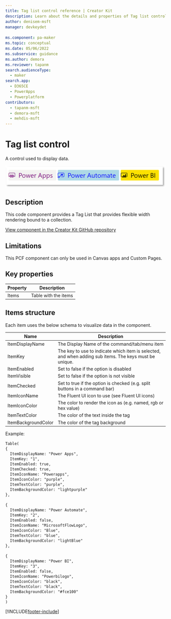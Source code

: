 ```yaml
---
title: Tag list control reference | Creator Kit
description: Learn about the details and properties of Tag list control in the Creator Kit.
author: denisem-msft
manager: devkeydet

ms.component: pa-maker
ms.topic: conceptual
ms.date: 05/06/2022
ms.subservice: guidance
ms.author: demora
ms.reviewer: tapanm
search.audienceType: 
  - maker
search.app: 
  - D365CE
  - PowerApps
  - Powerplatform
contributors:
  - tapanm-msft
  - demora-msft
  - mehdis-msft
---
```

# Tag list control

A control used to display data.

![Tag list](media/taglist.png "Tag list control")

## Description
This code component provides a Tag List that provides flexible width rendering bound to a collection.

[View component in the Creator Kit GitHub repository](https://github.com/microsoft/powercat-creator-kit/tree/main/CreatorKitCore/SolutionPackage/Controls/cat_PowerCAT.TagList)

## Limitations
This PCF component can only be used in Canvas apps and Custom Pages.


## Key properties

| Property | Description |
| -------- | ----------- |
| Items | Table with the items |

## Items structure
Each item uses the below schema to visualize data in the component. 

| Name | Description |
| ------ | ----------- |
| ItemDisplayName | The Display Name of the command/tab/menu item
| ItemKey | The key to use to indicate which item is selected, and when adding sub items. The keys must be unique.
| ItemEnabled | Set to false if the option is disabled
| ItemVisible | Set to false if the option is not visible
| ItemChecked | Set to true if the option is checked (e.g. split buttons in a command bar)
| ItemIconName | The Fluent UI icon to use (see Fluent UI icons)
| ItemIconColor | The color to render the icon as (e.g. named, rgb or hex value)
| ItemTextColor | The color of the text inside the tag
| ItemBackgroundColor | The color of the tag background

Example:

  ```powerapps-dot
Table(
{
	ItemDisplayName: "Power Apps",
	ItemKey: "1",
	ItemEnabled: true,
    ItemChecked: true,
	ItemIconName: "Powerapps",
	ItemIconColor: "purple",
	ItemTextColor: "purple",
	ItemBackgroundColor: "lightpurple"
},

{
	ItemDisplayName: "Power Automate",
	ItemKey: "2",
	ItemEnabled: false,
	ItemIconName: "MicrosoftFlowLogo",
	ItemIconColor: "Blue",
	ItemTextColor: "blue",
	ItemBackgroundColor: "lightBlue"
},

{
	ItemDisplayName: "Power BI",
	ItemKey: "3",
	ItemEnabled: false,
	ItemIconName: "Powerbilogo",
	ItemIconColor: "black",
	ItemTextColor: "black",
	ItemBackgroundColor: "#fce100"
}
)
  ```


[!INCLUDE[footer-include](../../includes/footer-banner.md)]